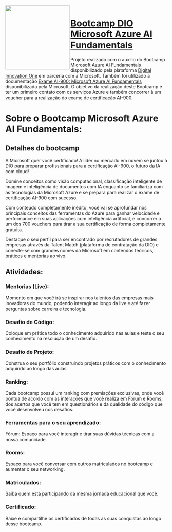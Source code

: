 <img align="left" src="https://hermes.dio.me/tracks/4d998d5c-36c1-497b-8da0-8db465c820eb.png" width="200"/>

# [Bootcamp DIO Microsoft Azure AI Fundamentals](https://web.dio.me/track/a088cda7-a37f-451a-b392-46fa7e6ddc55?tab=about)

Projeto realizado com o auxílio do Bootcamp Microsoft Azure AI Fundamentals disponibilizado pela plataforma [Digital Innovation One](https://www.dio.me) em parceria com a Microsoft.
Também foi utilizado a documentação [Exame AI-900: Microsoft Azure AI Fundamentals](https://learn.microsoft.com/pt-br/credentials/certifications/exams/ai-900/) disponibilizada pela Microsoft.
O objetivo da realização deste Bootcamp é ter um primeiro contato com os serviços Azure e também concorrer à um voucher para a realização do exame de certificação AI-900.

# Sobre o Bootcamp Microsoft Azure AI Fundamentals:

## Detalhes do bootcamp

A Microsoft quer você certificado! A líder no mercado em nuvem se juntou à DIO para preparar profissionais para a certificação AI-900, o futuro da IA com cloud!

Domine conceitos como visão computacional, classificação inteligente de imagem e inteligência de documentos com IA enquanto se familiariza com as tecnologias da Microsoft Azure e se prepara para realizar o exame de certificação AI-900 com sucesso.

Com conteúdo completamente inédito, você vai se aprofundar nos principais conceitos das ferramentas do Azure para ganhar velocidade e performance em suas aplicações com inteligência artificial, e concorrer a um dos 700 vouchers para tirar a sua certificação de forma completamente gratuita.

Destaque o seu perfil para ser encontrado por recrutadores de grandes empresas através da Talent Match (plataforma de contratação da DIO) e conecte-se com grandes nomes da Microsoft em conteúdos teóricos, práticos e mentorias ao vivo.

## Atividades:

### Mentorias (Live):
Momento em que você irá se inspirar nos talentos das empresas mais inovadoras do mundo, podendo interagir ao longo da live e até fazer perguntas sobre carreira e tecnologia.

### Desafio de Código:
Coloque em prática todo o conhecimento adquirido nas aulas e teste o seu conhecimento na resolução de um desafio.

### Desafio de Projeto:
Construa o seu portfólio construindo projetos práticos com o conhecimento adquirido ao longo das aulas.

### Ranking:
Cada bootcamp possui um ranking com premiações exclusivas, onde você pontua de acordo com as interações que você realiza em Fórum e Rooms, dos acertos que você tem em questionários e da qualidade do código que você desenvolveu nos desafios.

### Ferramentas para o seu aprendizado:
Fórum: Espaço para você interagir e tirar suas dúvidas técnicas com a nossa comunidade.

### Rooms:
Espaço para você conversar com outros matriculados no bootcamp e aumentar o seu networking.

### Matriculados:
Saiba quem está participando da mesma jornada educacional que você.

### Certificado:
Baixe e compartilhe os certificados de todas as suas conquistas ao longo desse bootcamp.
